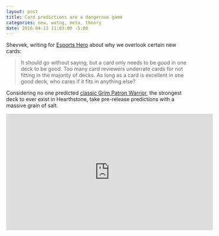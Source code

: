 ```yaml
---
layout: post
title: Card predictions are a dangerous game
categories: new, wotog, meta, theory
date: 2016-04-13 11:03:00 -5:00
---
```


Shevvek, writing for [Esports Hero](https://blog.esportshero.com/getting-card-reviews-right-part-two-beyond-curve/) about why we overlook certain new cards: 

> It should go without saying, but a card only needs to be good in one deck to be good. Too many card reviewers underrate cards for not fitting in the majority of decks. As long as a card is excellent in one good deck, who cares if it fits in anything else?

Considering no one predicted [classic Grim Patron Warrior](http://www.icy-veins.com/hearthstone/season-19-legendary-grim-patron-warrior-brm-deck), the strongest deck to ever exist in Hearthstone, take pre-release predictions with a massive grain of salt. 

<iframe width="560" height="315" src="https://www.youtube.com/embed/W0_N1XdODuY" frameborder="0" allowfullscreen></iframe>